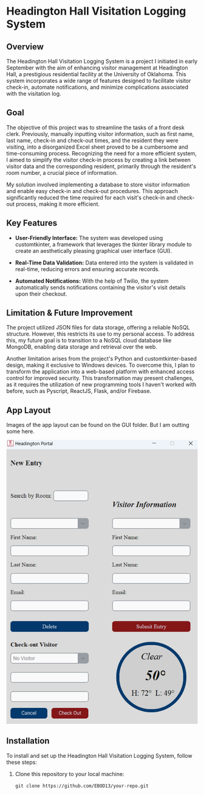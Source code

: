 # Headington Hall Visitation Logging System

## Overview

The Headington Hall Visitation Logging System is a project I initiated in early September with the aim of enhancing visitor management at Headington Hall, a prestigious residential facility at the University of Oklahoma. This system incorporates a wide range of features designed to facilitate visitor check-in, automate notifications, and minimize complications associated with the visitation log.

## Goal
The objective of this project was to streamline the tasks of a front desk clerk. Previously, manually inputting visitor information, such as first name, last name, check-in and check-out times, and the resident they were visiting, into a disorganized Excel sheet proved to be a cumbersome and time-consuming process. Recognizing the need for a more efficient system, I aimed to simplify the visitor check-in process by creating a link between visitor data and the corresponding resident, primarily through the resident's room number, a crucial piece of information.

My solution involved implementing a database to store visitor information and enable easy check-in and check-out procedures. This approach significantly reduced the time required for each visit's check-in and check-out process, making it more efficient.

## Key Features

- **User-Friendly Interface:** The system was developed using customtkinter, a framework that leverages the tkinter library module to create an aesthetically pleasing graphical user interface (GUI).

- **Real-Time Data Validation:** Data entered into the system is validated in real-time, reducing errors and ensuring accurate records.

- **Automated Notifications:** With the help of Twilio, the system automatically sends notifications containing the visitor's visit details upon their checkout.

## Limitation & Future Improvement 

The project utilized JSON files for data storage, offering a reliable NoSQL structure. However, this restricts its use to my personal access. To address this, my future goal is to transition to a NoSQL cloud database like MongoDB, enabling data storage and retrieval over the web.

Another limitation arises from the project's Python and customtkinter-based design, making it exclusive to Windows devices. To overcome this, I plan to transform the application into a web-based platform with enhanced access control for improved security. This transformation may present challenges, as it requires the utilization of new programming tools I haven't worked with before, such as Pyscript, ReactJS, Flask, and/or Firebase.

## App Layout
Images of the app layout can be found on the GUI folder. But I am outting some here.

![main_app](https://github.com/EBOD13/visitation_log/blob/main/GUI/Screenshot%20(28).png)


## Installation

To install and set up the Headington Hall Visitation Logging System, follow these steps:

1. Clone this repository to your local machine:

   ```shell
   git clone https://github.com/EBOD13/your-repo.git
